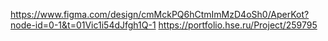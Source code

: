 https://www.figma.com/design/cmMckPQ6hCtmImMzD4oSh0/AperKot?node-id=0-1&t=01Vic1i54dJfgh1Q-1
https://portfolio.hse.ru/Project/259795
